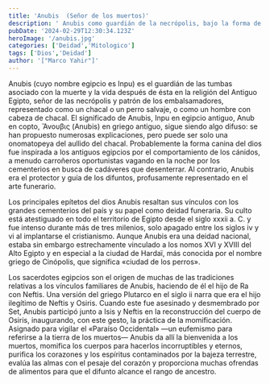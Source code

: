 ```yaml
---
title: 'Anubis  (Señor de los muertos)'
description: ' Anubis como guardián de la necrópolis, bajo la forma de cánido, no fue la única función del dios. '
pubDate: '2024-02-29T12:30:34.123Z'
heroImage: '/anubis.jpg'
categories: ['Deidad','Mitologico']
tags: ['Dios','Deidad']
author: '["Marco Yahir"]'
---
```


Anubis (cuyo nombre egipcio es Inpu) es el guardián de las tumbas asociado con la muerte y la vida después de ésta en la religión del Antiguo Egipto, señor de las necrópolis y patrón de los embalsamadores, representado como un chacal o un perro salvaje, o como un hombre con cabeza de chacal. El significado de Anubis, Inpu en egipcio antiguo, Anub en copto, Ἄνουβις (Anubis) en griego antiguo, sigue siendo algo difuso: se han propuesto numerosas explicaciones, pero puede ser solo una onomatopeya del aullido del chacal. Probablemente la forma canina del dios fue inspirada a los antiguos egipcios por el comportamiento de los cánidos, a menudo carroñeros oportunistas vagando en la noche por los cementerios en busca de cadáveres que desenterrar. Al contrario, Anubis era el protector y guía de los difuntos, profusamente representado en el arte funerario.

Los principales epítetos del dios Anubis resaltan sus vínculos con los grandes cementerios del país y su papel como deidad funeraria. Su culto está atestiguado en todo el territorio de Egipto desde el siglo xxxii a. C. y fue intenso durante más de tres milenios, solo apagado entre los siglos iv y vi al implantarse el cristianismo. Aunque Anubis era una deidad nacional, estaba sin embargo estrechamente vinculado a los nomos XVI y XVIII del Alto Egipto y en especial a la ciudad de Hardaï, más conocida por el nombre griego de Cinópolis, que significa «ciudad de los perros».

Los sacerdotes egipcios son el origen de muchas de las tradiciones relativas a los vínculos familiares de Anubis, haciendo de él el hijo de Ra con Neftis. Una versión del griego Plutarco en el siglo ii narra que era el hijo ilegítimo de Neftis y Osiris. Cuando este fue asesinado y desmembrado por Set, Anubis participó junto a Isis y Neftis en la reconstrucción del cuerpo de Osiris, inaugurando, con este gesto, la práctica de la momificación. Asignado para vigilar el «Paraíso Occidental» —un eufemismo para referirse a la tierra de los muertos— Anubis da allí la bienvenida a los muertos, momifica los cuerpos para hacerlos incorruptibles y eternos, purifica los corazones y los espíritus contaminados por la bajeza terrestre, evalúa las almas con el pesaje del corazón y proporciona muchas ofrendas de alimentos para que el difunto alcance el rango de ancestro.